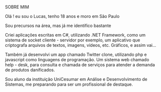SOBRE MIM

Olá ! eu sou o Lucas, tenho 18 anos e moro em São Paulo

Sou precursos na área, mas já me identifico bastante

Criei aplicações escritas em C#, utilizando .NET Framework, como um sistema de socket cliente - servidor por exemplo, um aplicativo que criptografa arquivos de textos, imagens, vídeos, etc. Gráficos, e assim vai...

Também já desenvolvi um app chamado Twitter clone, utilizando php e javascript como linguagens de programação. Um sistema web chamado help - desk, para consulta e chamada de serviços para atender a demanda de produtos danificados.

Sou aluno da instituição UniCesumar em Análise e Desenvolvimento de Sistemas, me preparando para ser um profissional de destaque.
